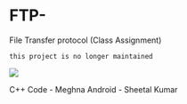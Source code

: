 # FTP-
File Transfer protocol (Class Assignment)


`this project is no longer maintained`

![](https://github.com/ksheetal/FTP-/blob/master/Web%201920%20%E2%80%93%201.png)




C++ Code - Meghna 
Android - Sheetal Kumar
